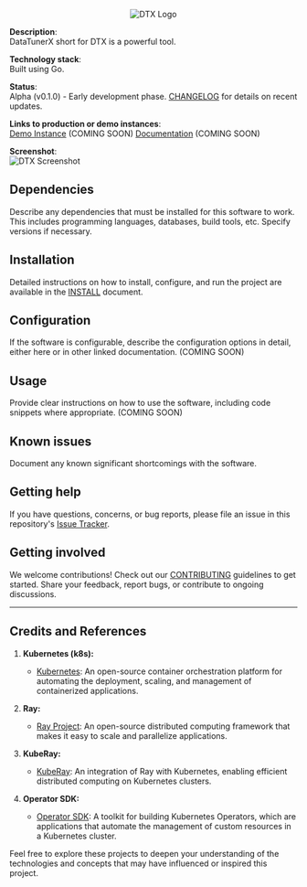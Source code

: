<p align="center">
<picture>
  <source media="(prefers-color-scheme: dark)" srcset="https://raw.githubusercontent.com/DataTunerX/datatunerx-controller/main/assets/logo/Logo_DataTunerX - Horizontal - Color Light.png">
  <source media="(prefers-color-scheme: light)" srcset="https://raw.githubusercontent.com/DataTunerX/datatunerx-controller/main/assets/logo/Logo_DataTunerX - Horizontal - Color Dark.png">
  <img alt="DTX Logo" src="https://raw.githubusercontent.com/DataTunerX/datatunerx-controller/main/assets/logo/Logo_DataTunerX - Horizontal - Color Dark.png">
</picture>
</p>

**Description**:  
DataTunerX short for DTX is a powerful tool.

**Technology stack**:  
Built using Go.

**Status**:  
Alpha (v0.1.0) - Early development phase. [CHANGELOG](CHANGELOG.md) for details on recent updates.

**Links to production or demo instances**:  
[Demo Instance](https://github.com/DataTunerX/datatunerx-controller) (COMING SOON)
[Documentation](https://github.com/DataTunerX/datatunerx-controller) (COMING SOON)

**Screenshot**:  
![DTX Screenshot](https://raw.githubusercontent.com/DataTunerX/datatunerx-controller/main/assets/screenshot/Job_Details.png)

## Dependencies

Describe any dependencies that must be installed for this software to work. This includes programming languages, databases, build tools, etc. Specify versions if necessary.

## Installation

Detailed instructions on how to install, configure, and run the project are available in the [INSTALL](INSTALL.md) document.

## Configuration

If the software is configurable, describe the configuration options in detail, either here or in other linked documentation. (COMING SOON)

## Usage

Provide clear instructions on how to use the software, including code snippets where appropriate. (COMING SOON)

## Known issues

Document any known significant shortcomings with the software.

## Getting help

If you have questions, concerns, or bug reports, please file an issue in this repository's [Issue Tracker](https://github.com/DataTunerX/datatunerx-controller/issues).

## Getting involved

We welcome contributions! Check out our [CONTRIBUTING](CONTRIBUTING.md) guidelines to get started. Share your feedback, report bugs, or contribute to ongoing discussions.

----

## Credits and References

1. **Kubernetes (k8s):** 
   - [Kubernetes](https://kubernetes.io/): An open-source container orchestration platform for automating the deployment, scaling, and management of containerized applications.

2. **Ray:**
   - [Ray Project](https://ray.io/): An open-source distributed computing framework that makes it easy to scale and parallelize applications.

3. **KubeRay:**
   - [KubeRay](https://github.com/kuberay/kuberay): An integration of Ray with Kubernetes, enabling efficient distributed computing on Kubernetes clusters.

4. **Operator SDK:**
   - [Operator SDK](https://sdk.operatorframework.io/): A toolkit for building Kubernetes Operators, which are applications that automate the management of custom resources in a Kubernetes cluster.

Feel free to explore these projects to deepen your understanding of the technologies and concepts that may have influenced or inspired this project.
